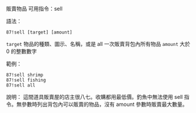 販賣物品
可用指令：sell

語法：
```
87!sell [target] [amount]
```
`target` 物品的種類、圖示、名稱，或是 all 一次販賣背包內所有物品
`amount` 大於 0 的整數數字

範例：
```
87!sell shrimp
87!sell fishing
87!sell all
```
說明：
這間道具販賣屋的店主很八七。收購都用最低價。釣魚中無法使用 sell 指令。無參數時列出背包內可以販賣的物品，沒有 amount 參數時販賣最大數量。
